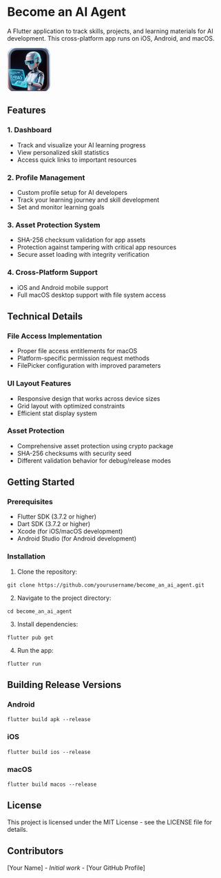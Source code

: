 # Become an AI Agent

A Flutter application to track skills, projects, and learning materials for AI development. This cross-platform app runs on iOS, Android, and macOS.

<img src="assets/icons/app_icon.png" alt="App Icon" width="100" height="100"/>

## Features

### 1. Dashboard
- Track and visualize your AI learning progress
- View personalized skill statistics
- Access quick links to important resources

### 2. Profile Management
- Custom profile setup for AI developers
- Track your learning journey and skill development
- Set and monitor learning goals

### 3. Asset Protection System
- SHA-256 checksum validation for app assets
- Protection against tampering with critical app resources
- Secure asset loading with integrity verification

### 4. Cross-Platform Support
- iOS and Android mobile support
- Full macOS desktop support with file system access

## Technical Details

### File Access Implementation
- Proper file access entitlements for macOS
- Platform-specific permission request methods
- FilePicker configuration with improved parameters

### UI Layout Features
- Responsive design that works across device sizes
- Grid layout with optimized constraints
- Efficient stat display system

### Asset Protection
- Comprehensive asset protection using crypto package
- SHA-256 checksums with security seed
- Different validation behavior for debug/release modes

## Getting Started

### Prerequisites
- Flutter SDK (3.7.2 or higher)
- Dart SDK (3.7.2 or higher)
- Xcode (for iOS/macOS development)
- Android Studio (for Android development)

### Installation
1. Clone the repository:
```
git clone https://github.com/yourusername/become_an_ai_agent.git
```

2. Navigate to the project directory:
```
cd become_an_ai_agent
```

3. Install dependencies:
```
flutter pub get
```

4. Run the app:
```
flutter run
```

## Building Release Versions

### Android
```
flutter build apk --release
```

### iOS
```
flutter build ios --release
```

### macOS
```
flutter build macos --release
```

## License

This project is licensed under the MIT License - see the LICENSE file for details.

## Contributors

[Your Name] - *Initial work* - [Your GitHub Profile]
